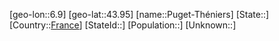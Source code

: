 ﻿---
location: [43.95,6.9]
type: City
tags:
- geo/City


SpocWebEntityId: 33545
isDeleted: false
confidential: public

---
[geo-lon::6.9]
[geo-lat::43.95]
[name::Puget-Théniers]
[State::]
[Country::[France](geo/Continent/Europe/France.md)]
[StateId::]
[Population::]
[Unknown::]

